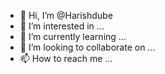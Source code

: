 - 👋 Hi, I’m @Harishdube
- 👀 I’m interested in ...
- 🌱 I’m currently learning ...
- 💞️ I’m looking to collaborate on ...
- 📫 How to reach me ...

<!---
Harishdube/Harishdube is a ✨ special ✨ repository because its `README.md` (this file) appears on your GitHub profile.
You can click the Preview link to take a look at your changes.
--->

